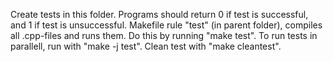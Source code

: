Create tests in this folder. Programs should return 0 if test is successful, and 1 if test is unsuccessful.
Makefile rule "test" (in parent folder), compiles all .cpp-files and runs them. Do this by running "make test".
To run tests in parallell, run with "make -j test".
Clean test with "make cleantest".